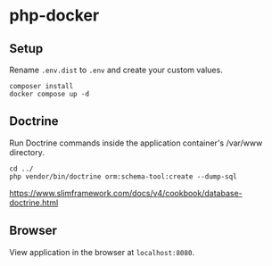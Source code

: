 # php-docker

## Setup

Rename `.env.dist` to `.env` and create your custom values.

```
composer install
docker compose up -d
```

## Doctrine

Run Doctrine commands inside the application container's /var/www directory.

```
cd ../
php vendor/bin/doctrine orm:schema-tool:create --dump-sql
```

https://www.slimframework.com/docs/v4/cookbook/database-doctrine.html

## Browser

View application in the browser at `localhost:8080`.